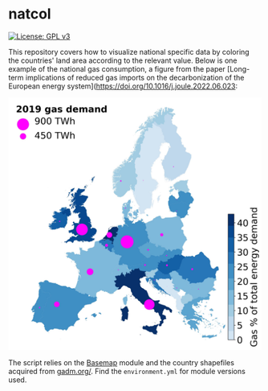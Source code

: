 # natcol

[![License: GPL v3](https://img.shields.io/badge/License-GPLv3-blue.svg)](https://www.gnu.org/licenses/gpl-3.0)

This repository covers how to visualize national specific data by coloring the countries' land area according to the relevant value. Below is one example of the national gas consumption, a figure from the paper [Long-term implications of reduced gas imports on the decarbonization of the European energy system](https://doi.org/10.1016/j.joule.2022.06.023:

![fig](gas_demand.png)

The script relies on the [Basemap](https://basemaptutorial.readthedocs.io/en/latest/first_map.html) module and the country shapefiles acquired from [gadm.org/](https://www.gadm.org/download_country_v3.html). Find the `environment.yml` for module versions used.
